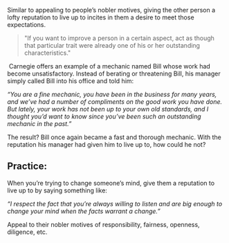 Similar to appealing to people’s nobler motives, giving the other person a lofty reputation to live up to incites in them a desire to meet those expectations.

> "If you want to improve a person in a certain aspect, act as though that particular trait were already one of his or her outstanding characteristics."

 Carnegie offers an example of a mechanic named Bill whose work had become unsatisfactory. Instead of berating or threatening Bill, his manager simply called Bill into his office and told him:

_“You are a fine mechanic, you have been in the business for many years, and we’ve had a number of compliments on the good work you have done. But lately, your work has not been up to your own old standards, and I thought you’d want to know since you’ve been such an outstanding mechanic in the past.”_

The result? Bill once again became a fast and thorough mechanic. With the reputation his manager had given him to live up to, how could he not?

## Practice:

When you’re trying to change someone’s mind, give them a reputation to live up to by saying something like:  

_“I respect the fact that you’re always willing to listen and are big enough to change your mind when the facts warrant a change.”_  

Appeal to their nobler motives of responsibility, fairness, openness, diligence, etc.